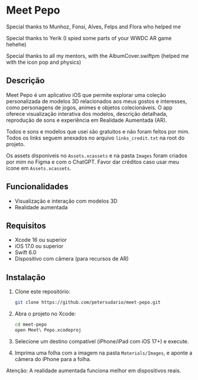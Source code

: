 # Meet Pepo

Special thanks to Munhoz, Fonsi, Alves, Felps and Flora who helped me

Special thanks to Yerik (I spied some parts of your WWDC AR game hehehe)

Special thanks to all my mentors, with the AlbumCover.swiftpm (helped me with the icon pop and physics)

## Descrição

Meet Pepo é um aplicativo iOS que permite explorar uma coleção personalizada de modelos 3D relacionados aos meus gostos e interesses, como personagens de jogos, animes e objetos colecionáveis. O app oferece visualização interativa dos modelos, descrição detalhada, reprodução de sons e experiência em Realidade Aumentada (AR).

Todos e sons e modelos que usei são gratuitos e não foram feitos por mim. Todos os links seguem anexados no arquivo `links_credit.txt` na root do projeto.

Os assets disponiveis no `Assets.xcassets` e na pasta `Images` foram criados por mim no Figma e com o ChatGPT. Favor dar créditos caso usar meu ícone em `Assets.xcassets`.

## Funcionalidades

- Visualização e interação com modelos 3D
- Realidade aumentada

## Requisitos

- Xcode 16 ou superior
- iOS 17.0 ou superior
- Swift 6.0
- Dispositivo com câmera (para recursos de AR)

## Instalação

1. Clone este repositório:
   ```bash
   git clone https://github.com/petersudario/meet-pepo.git
   ```
2. Abra o projeto no Xcode:
   ```bash
   cd meet-pepo
   open Meet\ Pepo.xcodeproj
   ```
3. Selecione um destino compatível (iPhone/iPad com iOS 17+) e execute.

4. Imprima uma folha com a imagem na pasta `Materials/Images`, e aponte a câmera do iPhone para a folha.

Atenção: A realidade aumentada funciona melhor em dispositivos reais.


